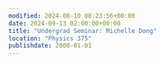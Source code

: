 ```yaml
---
modified: 2024-08-10 08:23:56+00:00
date: 2024-09-13 02:00:00+00:00
title: "Undergrad Seminar: Michelle Dong"
location: "Physics 375"
publishdate: 2000-01-01
---
```




